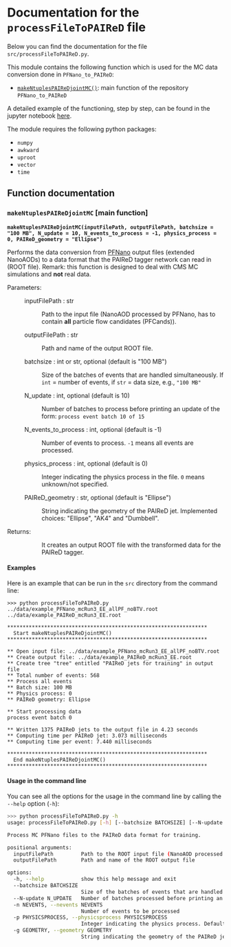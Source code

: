 # Documentation for the `processFileToPAIReD` file

Below you can find the documentation for the file `src/processFileToPAIReD.py`.

This module contains the following function which is used for the MC data conversion done in `PFNano_to_PAIReD`:
* [`makeNtuplesPAIReDjointMC()`](#makeNtuplesPAIReDjointMC): main function of the repository `PFNano_to_PAIReD` 

A detailed example of the functioning, step by step, can be found in the jupyter notebook [here](../src/notebooks/makeNtuplesPAIReDjointMC.ipynb).

The module requires the following python packages:
* `numpy`
* `awkward`
* `uproot`
* `vector`
* `time`


## Function documentation

### `makeNtuplesPAIReDjointMC` [main function] <a name="makeNtuplesPAIReDjointMC">  </a>

**`makeNtuplesPAIReDjointMC(inputFilePath, outputFilePath, batchsize = "100 MB", N_update = 10, N_events_to_process = -1, physics_process = 0, PAIReD_geometry = "Ellipse")`**

Performs the data conversion from [PFNano](https://github.com/cms-jet/PFNano) output files (extended NanoAODs) to a data format that the PAIReD tagger network can read in (ROOT file). Remark: this function is designed to deal with CMS MC simulations and **not** real data.

<dl>
  <dt>Parameters:</dt>
  <dd><dl>
    <dt>inputFilePath : str</dt>
    <dd>
      <p>Path to the input file (NanoAOD processed by PFNano, has to contain <b>all</b> particle flow candidates (PFCands)).</p>
    </dd>
    <dt>outputFilePath : str</dt>
    <dd>
      <p>Path and name of the output ROOT file.</p>
    </dd>
    <dt>batchsize : int or str, optional (default is "100 MB")</dt>
    <dd>
      <p>Size of the batches of events that are handled simultaneously. If <code>int</code> = number of events, if <code>str</code> = data size, e.g., <code>"100 MB"</code></p>
    </dd>
    <dt>N_update : int, optional (default is 10)</dt>
    <dd>
      <p>Number of batches to process before printing an update of the form:
        <code>process event batch 10 of 15</code></p>
    </dd>
    <dt>N_events_to_process : int, optional (default is -1)</dt>
    <dd>
      <p>Number of events to process. <code>-1</code> means all events are processed.</p>
    </dd>
    <dt>physics_process : int, optional (default is 0)</dt>
    <dd>
      <p>Integer indicating the physics process in the file. <code>0</code> means unknown/not specified.</p>
    </dd>
    <dt>PAIReD_geometry : str, optional (default is "Ellipse")</dt>
    <dd>
      <p>String indicating the geometry of the PAIReD jet. Implemented choices: "Ellipse", "AK4" and "Dumbbell".</p>
    </dd>
    </dl>
  </dd>
  <dt>Returns:</dt>
  <dd><dl>
    <dt></dt>
    <dd>
      <p>It creates an output ROOT file with the transformed data for the PAIReD tagger.</p>
    </dd>
    </dl>
  </dd>
</dl>

#### Examples
Here is an example that can be run in the `src` directory from the command line:
```
>>> python processFileToPAIReD.py ../data/example_PFNano_mcRun3_EE_allPF_noBTV.root ../data/example_PAIReD_mcRun3_EE.root

*****************************************************************
  Start makeNtuplesPAIReDjointMC()
*****************************************************************

** Open input file: ../data/example_PFNano_mcRun3_EE_allPF_noBTV.root
** Create output file: ../data/example_PAIReD_mcRun3_EE.root
** Create tree "tree" entitled "PAIReD jets for training" in output file
** Total number of events: 568
** Process all events
** Batch size: 100 MB
** Physics process: 0
** PAIReD geometry: Ellipse

** Start processing data
process event batch 0

** Written 1375 PAIReD jets to the output file in 4.23 seconds
** Computing time per PAIReD jet: 3.073 milliseconds
** Computing time per event: 7.440 milliseconds

*****************************************************************
  End makeNtuplesPAIReDjointMC()
*****************************************************************
```

#### Usage in the command line
You can see all the options for the usage in the command line by calling the `--help` option (`-h`):

```bash
>>> python processFileToPAIReD.py -h
usage: processFileToPAIReD.py [-h] [--batchsize BATCHSIZE] [--N-update N_UPDATE] [-n NEVENTS] [-p PHYSICSPROCESS] [-g GEOMETRY] inputFilePath outputFilePath

Process MC PFNano files to the PAIReD data format for training.

positional arguments:
  inputFilePath         Path to the ROOT input file (NanoAOD processed by PFNano, has to contain particle flow candidates (PFcands))
  outputFilePath        Path and name of the ROOT output file

options:
  -h, --help            show this help message and exit
  --batchsize BATCHSIZE
                        Size of the batches of events that are handled simultaneously (default is '100 MB'). Can be an integer (=number of events) or a string (specifying the data size, e.g. '100 MB')
  --N-update N_UPDATE   Number of batches processed before printing an update in the terminal: e.g., 'process event batch 10 of 15' (default is 10)
  -n NEVENTS, --nevents NEVENTS
                        Number of events to be processed
  -p PHYSICSPROCESS, --physicsprocess PHYSICSPROCESS
                        Integer indicating the physics process. Default is 0.
  -g GEOMETRY, --geometry GEOMETRY
                        String indicating the geometry of the PAIReD jet. Default is Ellipse.
```

